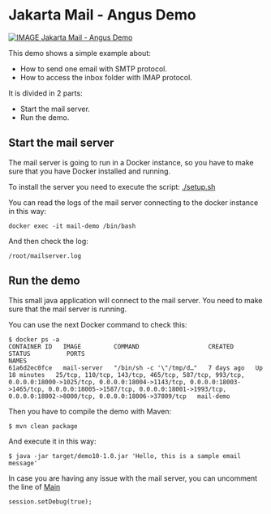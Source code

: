 # Jakarta Mail - Angus Demo

[![IMAGE Jakarta Mail - Angus Demo](https://img.youtube.com/vi/gsNwC7K8URk/0.jpg)](https://www.youtube.com/watch?v=gsNwC7K8URk)

This demo shows a simple example about:
* How to send one email with SMTP protocol.
* How to access the inbox folder with IMAP protocol.

It is divided in 2 parts:
* Start the mail server.
* Run the demo.

## Start the mail server

The mail server is going to run in a Docker instance, so you have to make sure that you have Docker installed and running.

To install the server you need to execute the script: [./setup.sh](setup.sh)

You can read the logs of the mail server connecting to the docker instance in this way:

    docker exec -it mail-demo /bin/bash

And then check the log:

    /root/mailserver.log

## Run the demo

This small java application will connect to the mail server. You need to make sure that the mail server is running.

You can use the next Docker command to check this:

    $ docker ps -a
    CONTAINER ID   IMAGE         COMMAND                   CREATED      STATUS          PORTS                                                                                                                                                                                                                                 NAMES
    61a6d2ec0fce   mail-server   "/bin/sh -c '\"/tmp/d…"   7 days ago   Up 18 minutes   25/tcp, 110/tcp, 143/tcp, 465/tcp, 587/tcp, 993/tcp, 0.0.0.0:18000->1025/tcp, 0.0.0.0:18004->1143/tcp, 0.0.0.0:18003->1465/tcp, 0.0.0.0:18005->1587/tcp, 0.0.0.0:18001->1993/tcp, 0.0.0.0:18002->8000/tcp, 0.0.0.0:18006->37809/tcp   mail-demo

Then you have to compile the demo with Maven:

    $ mvn clean package

And execute it in this way:

    $ java -jar target/demo10-1.0.jar 'Hello, this is a sample email message'

In case you are having any issue with the mail server, you can uncomment the line of [Main](src/main/java/jakarta/mail/demo/Main.java)

    session.setDebug(true);

